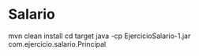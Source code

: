 # Salario


mvn clean install
cd target
java -cp EjercicioSalario-1.jar com.ejercicio.salario.Principal
